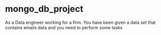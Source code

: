 # mongo_db_project
As a Data engineer working for a firm. You have been given a data set that contains emails data and you need to perform some tasks
